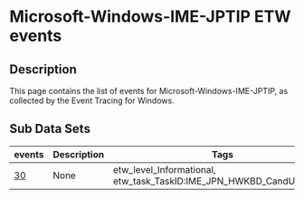 # Microsoft-Windows-IME-JPTIP ETW events

## Description
This page contains the list of events for Microsoft-Windows-IME-JPTIP, as collected by the Event Tracing for Windows.

## Sub Data Sets
|events|Description|Tags|
|---|---|---|
|[30](events/event-30.md)|None|etw_level_Informational, etw_task_TaskID:IME_JPN_HWKBD_CandUIProcess|
